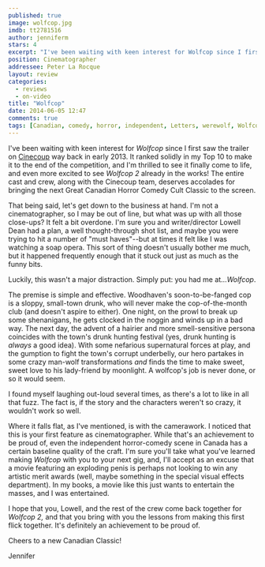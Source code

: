```yaml
---
published: true
image: wolfcop.jpg
imdb: tt2781516
author: jenniferm
stars: 4
excerpt: "I've been waiting with keen interest for Wolfcop since I first saw the trailer on Cinecoup way back in early 2013." 
position: Cinematographer
addressee: Peter La Rocque
layout: review
categories: 
  - reviews
  - on-video
title: "Wolfcop"
date: 2014-06-05 12:47
comments: true
tags: [Canadian, comedy, horror, independent, Letters, werewolf, Wolfcop]
---
```

I've been waiting with keen interest for _Wolfcop_ since I first saw the trailer on [Cinecoup][1] way back in early 2013. It ranked solidly in my Top 10 to make it to the end of the competition, and I'm thrilled to see it finally come to life, and even more excited to see _Wolfcop 2_ already in the works! The entire cast and crew, along with the Cinecoup team, deserves accolades for bringing the next Great Canadian Horror Comedy Cult Classic to the screen.

   [1]: https://www.cinecoup.com/cc/canada-2013

That being said, let's get down to the business at hand. I'm not a cinematographer, so I may be out of line, but what was up with all those close-ups? It felt a bit overdone. I'm sure you and writer/director Lowell Dean had a plan, a well thought-through shot list, and maybe you were trying to hit a number of "must haves"--but at times it felt like I was watching a soap opera. This sort of thing doesn't usually bother me much, but it happened frequently enough that it stuck out just as much as the funny bits.

Luckily, this wasn't a major distraction. Simply put: you had me at…_Wolfcop_.

The premise is simple and effective. Woodhaven's soon-to-be-fanged cop is a sloppy, small-town drunk, who will never make the cop-of-the-month club (and doesn't aspire to either). One night, on the prowl to break up some shenanigans, he gets clocked in the noggin and winds up in a bad way. The next day, the advent of a hairier and more smell-sensitive persona coincides with the town's drunk hunting festival (yes, drunk hunting is _always_ a good idea). With some nefarious supernatural forces at play, and the gumption to fight the town's corrupt underbelly, our hero partakes in some crazy man-wolf transformations _and_ finds the time to make sweet, sweet love to his lady-friend by moonlight. A wolfcop's job is never done, or so it would seem.

I found myself laughing out-loud several times, as there's a lot to like in all that fuzz. The fact is, if the story and the characters weren't so crazy, it wouldn't work so well.

Where it falls flat, as I've mentioned, is with the camerawork. I noticed that this is your first feature as cinematographer. While that's an achievement to be proud of, even the independent horror-comedy scene in Canada has a certain baseline quality of the craft. I'm sure you'll take what you've learned making _Wolfcop_ with you to your next gig, and, I'll accept as an excuse that a movie featuring an exploding penis is perhaps not looking to win any artistic merit awards (well, maybe something in the special visual effects department). In my books, a movie like this just wants to entertain the masses, and I was entertained. 

I hope that you, Lowell, and the rest of the crew come back together for _Wolfcop 2,_ and that you bring with you the lessons from making this first flick together. It's definitely an achievement to be proud of.

Cheers to a new Canadian Classic!

Jennifer